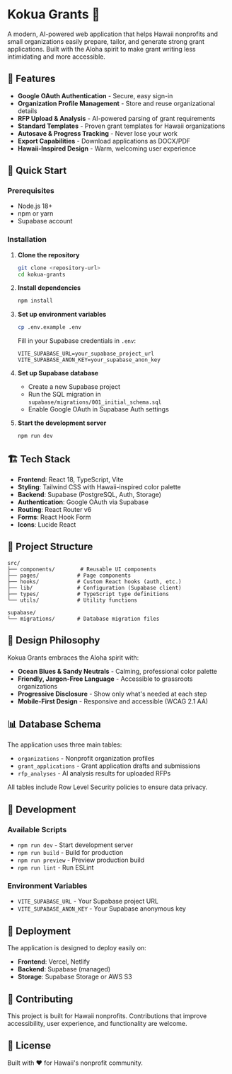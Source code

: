 # Kokua Grants 🌺

A modern, AI-powered web application that helps Hawaii nonprofits and small organizations easily prepare, tailor, and generate strong grant applications. Built with the Aloha spirit to make grant writing less intimidating and more accessible.

## 🌟 Features

- **Google OAuth Authentication** - Secure, easy sign-in
- **Organization Profile Management** - Store and reuse organizational details
- **RFP Upload & Analysis** - AI-powered parsing of grant requirements
- **Standard Templates** - Proven grant templates for Hawaii organizations
- **Autosave & Progress Tracking** - Never lose your work
- **Export Capabilities** - Download applications as DOCX/PDF
- **Hawaii-Inspired Design** - Warm, welcoming user experience

## 🚀 Quick Start

### Prerequisites

- Node.js 18+ 
- npm or yarn
- Supabase account

### Installation

1. **Clone the repository**
   ```bash
   git clone <repository-url>
   cd kokua-grants
   ```

2. **Install dependencies**
   ```bash
   npm install
   ```

3. **Set up environment variables**
   ```bash
   cp .env.example .env
   ```
   Fill in your Supabase credentials in `.env`:
   ```
   VITE_SUPABASE_URL=your_supabase_project_url
   VITE_SUPABASE_ANON_KEY=your_supabase_anon_key
   ```

4. **Set up Supabase database**
   - Create a new Supabase project
   - Run the SQL migration in `supabase/migrations/001_initial_schema.sql`
   - Enable Google OAuth in Supabase Auth settings

5. **Start the development server**
   ```bash
   npm run dev
   ```

## 🏗️ Tech Stack

- **Frontend**: React 18, TypeScript, Vite
- **Styling**: Tailwind CSS with Hawaii-inspired color palette
- **Backend**: Supabase (PostgreSQL, Auth, Storage)
- **Authentication**: Google OAuth via Supabase
- **Routing**: React Router v6
- **Forms**: React Hook Form
- **Icons**: Lucide React

## 📁 Project Structure

```
src/
├── components/        # Reusable UI components
├── pages/            # Page components
├── hooks/            # Custom React hooks (auth, etc.)
├── lib/              # Configuration (Supabase client)
├── types/            # TypeScript type definitions
└── utils/            # Utility functions

supabase/
└── migrations/       # Database migration files
```

## 🎨 Design Philosophy

Kokua Grants embraces the Aloha spirit with:
- **Ocean Blues & Sandy Neutrals** - Calming, professional color palette
- **Friendly, Jargon-Free Language** - Accessible to grassroots organizations  
- **Progressive Disclosure** - Show only what's needed at each step
- **Mobile-First Design** - Responsive and accessible (WCAG 2.1 AA)

## 📊 Database Schema

The application uses three main tables:
- `organizations` - Nonprofit organization profiles
- `grant_applications` - Grant application drafts and submissions
- `rfp_analyses` - AI analysis results for uploaded RFPs

All tables include Row Level Security policies to ensure data privacy.

## 🔧 Development

### Available Scripts

- `npm run dev` - Start development server
- `npm run build` - Build for production
- `npm run preview` - Preview production build
- `npm run lint` - Run ESLint

### Environment Variables

- `VITE_SUPABASE_URL` - Your Supabase project URL
- `VITE_SUPABASE_ANON_KEY` - Your Supabase anonymous key

## 🚀 Deployment

The application is designed to deploy easily on:
- **Frontend**: Vercel, Netlify
- **Backend**: Supabase (managed)
- **Storage**: Supabase Storage or AWS S3

## 🤝 Contributing

This project is built for Hawaii nonprofits. Contributions that improve accessibility, user experience, and functionality are welcome.

## 📄 License

Built with ❤️ for Hawaii's nonprofit community.
